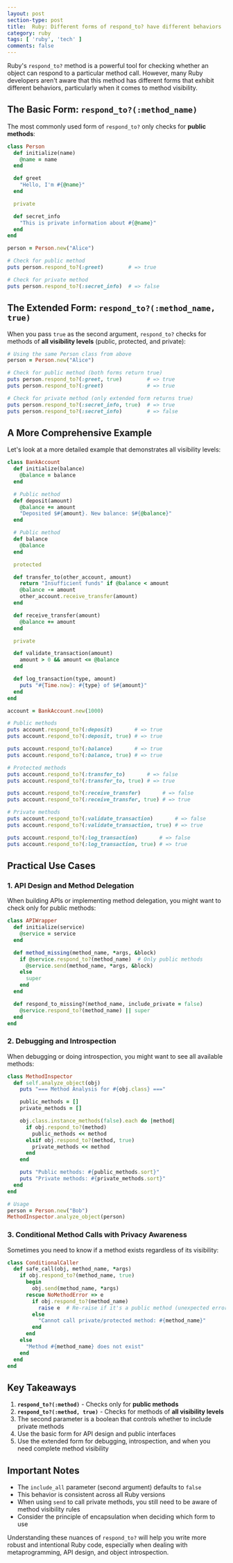 ```yaml
---
layout: post
section-type: post
title:  Ruby: Different forms of respond_to? have different behaviors
category: ruby
tags: [ 'ruby', 'tech' ]
comments: false
---
```


Ruby's `respond_to?` method is a powerful tool for checking whether an object can respond to a particular method call. However, many Ruby developers aren't aware that this method has different forms that exhibit different behaviors, particularly when it comes to method visibility.

## The Basic Form: `respond_to?(:method_name)`

The most commonly used form of `respond_to?` only checks for **public methods**:

```ruby
class Person
  def initialize(name)
    @name = name
  end

  def greet
    "Hello, I'm #{@name}"
  end

  private

  def secret_info
    "This is private information about #{@name}"
  end
end

person = Person.new("Alice")

# Check for public method
puts person.respond_to?(:greet)        # => true

# Check for private method
puts person.respond_to?(:secret_info)  # => false
```

## The Extended Form: `respond_to?(:method_name, true)`

When you pass `true` as the second argument, `respond_to?` checks for methods of **all visibility levels** (public, protected, and private):

```ruby
# Using the same Person class from above
person = Person.new("Alice")

# Check for public method (both forms return true)
puts person.respond_to?(:greet, true)        # => true
puts person.respond_to?(:greet)              # => true

# Check for private method (only extended form returns true)
puts person.respond_to?(:secret_info, true)  # => true
puts person.respond_to?(:secret_info)        # => false
```

## A More Comprehensive Example

Let's look at a more detailed example that demonstrates all visibility levels:

```ruby
class BankAccount
  def initialize(balance)
    @balance = balance
  end

  # Public method
  def deposit(amount)
    @balance += amount
    "Deposited $#{amount}. New balance: $#{@balance}"
  end

  # Public method
  def balance
    @balance
  end

  protected

  def transfer_to(other_account, amount)
    return "Insufficient funds" if @balance < amount
    @balance -= amount
    other_account.receive_transfer(amount)
  end

  def receive_transfer(amount)
    @balance += amount
  end

  private

  def validate_transaction(amount)
    amount > 0 && amount <= @balance
  end

  def log_transaction(type, amount)
    puts "#{Time.now}: #{type} of $#{amount}"
  end
end

account = BankAccount.new(1000)

# Public methods
puts account.respond_to?(:deposit)       # => true
puts account.respond_to?(:deposit, true) # => true

puts account.respond_to?(:balance)       # => true
puts account.respond_to?(:balance, true) # => true

# Protected methods
puts account.respond_to?(:transfer_to)       # => false
puts account.respond_to?(:transfer_to, true) # => true

puts account.respond_to?(:receive_transfer)       # => false
puts account.respond_to?(:receive_transfer, true) # => true

# Private methods
puts account.respond_to?(:validate_transaction)       # => false
puts account.respond_to?(:validate_transaction, true) # => true

puts account.respond_to?(:log_transaction)       # => false
puts account.respond_to?(:log_transaction, true) # => true
```

## Practical Use Cases

### 1. API Design and Method Delegation

When building APIs or implementing method delegation, you might want to check only for public methods:

```ruby
class APIWrapper
  def initialize(service)
    @service = service
  end

  def method_missing(method_name, *args, &block)
    if @service.respond_to?(method_name)  # Only public methods
      @service.send(method_name, *args, &block)
    else
      super
    end
  end

  def respond_to_missing?(method_name, include_private = false)
    @service.respond_to?(method_name) || super
  end
end
```

### 2. Debugging and Introspection

When debugging or doing introspection, you might want to see all available methods:

```ruby
class MethodInspector
  def self.analyze_object(obj)
    puts "=== Method Analysis for #{obj.class} ==="

    public_methods = []
    private_methods = []

    obj.class.instance_methods(false).each do |method|
      if obj.respond_to?(method)
        public_methods << method
      elsif obj.respond_to?(method, true)
        private_methods << method
      end
    end

    puts "Public methods: #{public_methods.sort}"
    puts "Private methods: #{private_methods.sort}"
  end
end

# Usage
person = Person.new("Bob")
MethodInspector.analyze_object(person)
```

### 3. Conditional Method Calls with Privacy Awareness

Sometimes you need to know if a method exists regardless of its visibility:

```ruby
class ConditionalCaller
  def safe_call(obj, method_name, *args)
    if obj.respond_to?(method_name, true)
      begin
        obj.send(method_name, *args)
      rescue NoMethodError => e
        if obj.respond_to?(method_name)
          raise e  # Re-raise if it's a public method (unexpected error)
        else
          "Cannot call private/protected method: #{method_name}"
        end
      end
    else
      "Method #{method_name} does not exist"
    end
  end
end
```

## Key Takeaways

1. **`respond_to?(:method)`** - Checks only for **public methods**
2. **`respond_to?(:method, true)`** - Checks for methods of **all visibility levels**
3. The second parameter is a boolean that controls whether to include private methods
4. Use the basic form for API design and public interfaces
5. Use the extended form for debugging, introspection, and when you need complete method visibility

## Important Notes

- The `include_all` parameter (second argument) defaults to `false`
- This behavior is consistent across all Ruby versions
- When using `send` to call private methods, you still need to be aware of method visibility rules
- Consider the principle of encapsulation when deciding which form to use

Understanding these nuances of `respond_to?` will help you write more robust and intentional Ruby code, especially when dealing with metaprogramming, API design, and object introspection.
